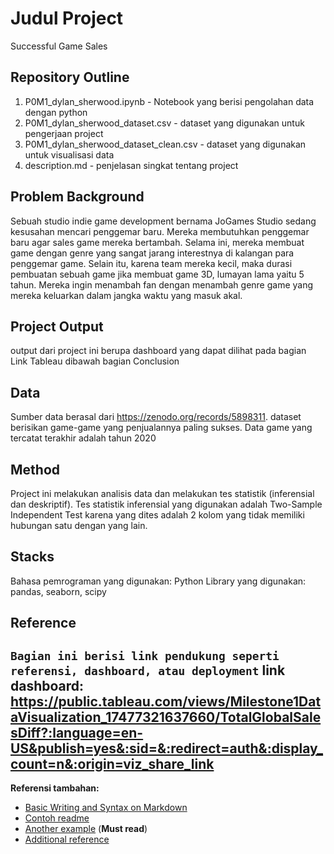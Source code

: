 # Judul Project
Successful Game Sales
## Repository Outline
1. P0M1_dylan_sherwood.ipynb - Notebook yang berisi pengolahan data dengan python
2. P0M1_dylan_sherwood_dataset.csv - dataset yang digunakan untuk pengerjaan project
3. P0M1_dylan_sherwood_dataset_clean.csv - dataset yang digunakan untuk visualisasi data
4. description.md - penjelasan singkat tentang project
## Problem Background
Sebuah studio indie game development bernama JoGames Studio sedang kesusahan mencari penggemar baru. Mereka membutuhkan penggemar baru agar sales game mereka bertambah. Selama ini, mereka membuat game dengan genre yang sangat jarang interestnya di kalangan para penggemar game. Selain itu, karena team mereka kecil, maka durasi pembuatan sebuah game jika membuat game 3D, lumayan lama yaitu 5 tahun. Mereka ingin menambah fan dengan menambah genre game yang mereka keluarkan dalam jangka waktu yang masuk akal.
## Project Output
output dari project ini berupa dashboard yang dapat dilihat pada bagian Link Tableau dibawah bagian Conclusion
## Data
Sumber data berasal dari https://zenodo.org/records/5898311. dataset berisikan game-game yang penjualannya paling sukses. Data game yang tercatat terakhir adalah tahun 2020
## Method
Project ini melakukan analisis data dan melakukan tes statistik (inferensial dan deskriptif). Tes statistik inferensial yang digunakan adalah Two-Sample Independent Test karena yang dites adalah 2 kolom yang tidak memiliki hubungan satu dengan yang lain.
## Stacks
Bahasa pemrograman yang digunakan: Python
Library yang digunakan: pandas, seaborn, scipy
## Reference
`Bagian ini berisi link pendukung seperti referensi, dashboard, atau deployment`
link dashboard: 
https://public.tableau.com/views/Milestone1DataVisualization_17477321637660/TotalGlobalSalesDiff?:language=en-US&publish=yes&:sid=&:redirect=auth&:display_count=n&:origin=viz_share_link
---

**Referensi tambahan:**
- [Basic Writing and Syntax on Markdown](https://docs.github.com/en/get-started/writing-on-github/getting-started-with-writing-and-formatting-on-github/basic-writing-and-formatting-syntax)
- [Contoh readme](https://github.com/fahmimnalfrzki/Swift-XRT-Automation)
- [Another example](https://github.com/sanggusti/final_bangkit) (**Must read**)
- [Additional reference](https://www.freecodecamp.org/news/how-to-write-a-good-readme-file/)
